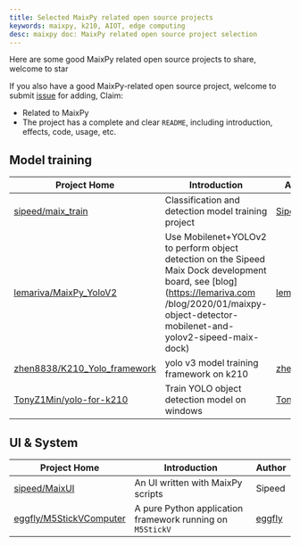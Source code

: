```yaml
---
title: Selected MaixPy related open source projects
keywords: maixpy, k210, AIOT, edge computing
desc: maixpy ​​doc: MaixPy related open source project selection
---
```



Here are some good MaixPy related open source projects to share, welcome to star

If you also have a good MaixPy-related open source project, welcome to submit [issue](https://github.com/sipeed/MaixPy_DOC/issues) for adding,
Claim:
* Related to MaixPy
* The project has a complete and clear `README`, including introduction, effects, code, usage, etc.


## Model training

| Project Home | Introduction | Author |
| --- | --- | --- |
| [sipeed/maix_train](https://github.com/sipeed/maix_train) | Classification and detection model training project | [Sipeed](https://github.com/sipeed/maix_train/graphs/contributors) |
| [lemariva/MaixPy_YoloV2](https://github.com/lemariva/MaixPy_YoloV2) | Use Mobilenet+YOLOv2 to perform object detection on the Sipeed Maix Dock development board, see [blog](https://lemariva.com /blog/2020/01/maixpy-object-detector-mobilenet-and-yolov2-sipeed-maix-dock) | [lemariva](https://github.com/lemariva) |
| [zhen8838/K210_Yolo_framework](https://github.com/zhen8838/K210_Yolo_framework)| yolo v3 model training framework on k210 | [zhen8838](https://github.com/zhen8838) |
| [TonyZ1Min/yolo-for-k210](https://github.com/TonyZ1Min/yolo-for-k210) | Train YOLO object detection model on windows | [TonyZ1Min](https://github.com/TonyZ1Min) |



## UI & System

| Project Home | Introduction | Author |
| --- | --- | --- |
| [sipeed/MaixUI](https://github.com/sipeed/MaixUI)| An UI written with MaixPy scripts | Sipeed |
| [eggfly/M5StickVComputer](https://github.com/eggfly/M5StickVComputer) | A pure Python application framework running on `M5StickV` | [eggfly](https://github.com/eggfly) |


